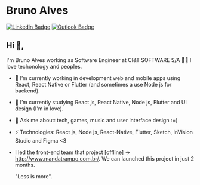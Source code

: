 # Bruno Alves
[![Linkedin Badge](https://img.shields.io/badge/-brunoalves-blue?style=flat-square&logo=Linkedin&logoColor=white&link=https://www.linkedin.com/in/bruno-alves-535292149/)](https://www.linkedin.com/in/bruno-alves-535292149/)
[![Outlook Badge](https://img.shields.io/badge/-bruunofernandz9@gmail.com-c14438?style=flat-square&logo=Gmail&logoColor=white&link=mailto:bruno.costa36@fatec.sp.gov.br)](mailto:bruno.costa36@fatec.sp.gov.br)
## Hi 👋, 
I'm Bruno Alves working as Software Engineer at CI&T SOFTWARE S/A 👨‍💻 I love techonology and peoples.

- 🔭 I’m currently working in development web and mobile apps using React, React Native or Flutter (and sometimes a use Node js for backend).
- 🌱 I’m currently studying React js, React Native, Node js, Flutter and UI design (I'm in love).
- 💬 Ask me about: tech, games, music and user interface design :=)
-  ⚡ Technologies: React js, Node js, React-Native, Flutter, Sketch, inVision Studio and Figma <3
- I led the front-end team that project [offline] -> http://www.mandatrampo.com.br/. We can launched this project
  in just 2 months.

  "Less is more".
